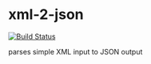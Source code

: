 # xml-2-json

[![Build Status](https://travis-ci.org/intel-hpdd/xml-2-json.svg?branch=master)](https://travis-ci.org/intel-hpdd/xml-2-json)

parses simple XML input to JSON output
